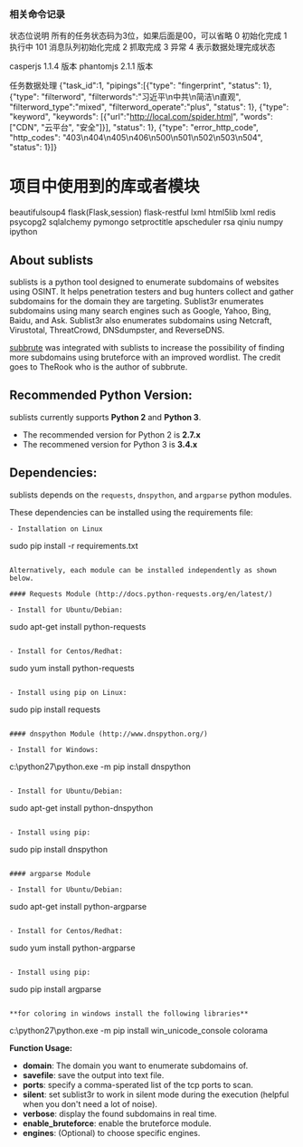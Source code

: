 ### 相关命令记录


状态位说明
所有的任务状态码为3位，如果后面是00，可以省略
0   初始化完成
1   执行中
101 消息队列初始化完成
2   抓取完成
3   异常
4   表示数据处理完成状态

casperjs 1.1.4 版本
phantomjs 2.1.1 版本


任务数据处理
{"task_id":1, "pipings":[{"type": "fingerprint", "status": 1}, {"type": "filterword", "filterwords":"习近平\n中共\n简洁\n直观", "filterword_type":"mixed", "filterword_operate":"plus", "status": 1}, {"type": "keyword", "keywords": [{"url":"http://local.com/spider.html", "words":["CDN", "云平台", "安全"]}], "status": 1}, {"type": "error_http_code", "http_codes": "403\n404\n405\n406\n500\n501\n502\n503\n504", "status": 1}]}


# 项目中使用到的库或者模块
beautifulsoup4
flask(Flask,session)
flask-restful
lxml
html5lib
lxml
redis
psycopg2
sqlalchemy
pymongo
setproctitle
apscheduler
rsa
qiniu
numpy
ipython


## About sublists

sublists is a python tool designed to enumerate subdomains of websites using OSINT. It helps penetration testers and bug hunters collect and gather subdomains for the domain they are targeting. Sublist3r enumerates subdomains using many search engines such as Google, Yahoo, Bing, Baidu, and Ask. Sublist3r also enumerates subdomains using Netcraft, Virustotal, ThreatCrowd, DNSdumpster, and ReverseDNS.

[subbrute](https://github.com/TheRook/subbrute) was integrated with sublists to increase the possibility of finding more subdomains using bruteforce with an improved wordlist. The credit goes to TheRook who is the author of subbrute.


## Recommended Python Version:

sublists currently supports **Python 2** and **Python 3**.

* The recommended version for Python 2 is **2.7.x**
* The recommened version for Python 3 is **3.4.x**

## Dependencies:

sublists depends on the `requests`, `dnspython`, and `argparse` python modules.

These dependencies can be installed using the requirements file:

```
- Installation on Linux
```
sudo pip install -r requirements.txt
```

Alternatively, each module can be installed independently as shown below.

#### Requests Module (http://docs.python-requests.org/en/latest/)

- Install for Ubuntu/Debian:
```
sudo apt-get install python-requests
```

- Install for Centos/Redhat:
```
sudo yum install python-requests
```

- Install using pip on Linux:
```
sudo pip install requests
```

#### dnspython Module (http://www.dnspython.org/)

- Install for Windows:
```
c:\python27\python.exe -m pip install dnspython
```

- Install for Ubuntu/Debian:
```
sudo apt-get install python-dnspython
```

- Install using pip:
```
sudo pip install dnspython
```

#### argparse Module

- Install for Ubuntu/Debian:
```
sudo apt-get install python-argparse
```

- Install for Centos/Redhat:
```
sudo yum install python-argparse
```

- Install using pip:
```
sudo pip install argparse
```

**for coloring in windows install the following libraries**
```
c:\python27\python.exe -m pip install win_unicode_console colorama


**Function Usage:**
* **domain**: The domain you want to enumerate subdomains of.
* **savefile**: save the output into text file.
* **ports**: specify a comma-sperated list of the tcp ports to scan.
* **silent**: set sublist3r to work in silent mode during the execution (helpful when you don't need a lot of noise).
* **verbose**: display the found subdomains in real time.
* **enable_bruteforce**: enable the bruteforce module.
* **engines**: (Optional) to choose specific engines.